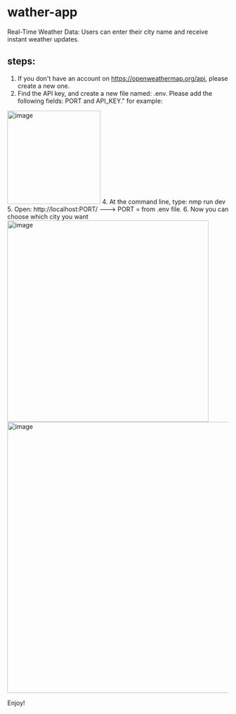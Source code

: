 # wather-app
 Real-Time Weather Data: Users can enter their city name and receive instant weather updates.


## steps:
1. If you don't have an account on https://openweathermap.org/api, please create a new one.
2. Find the API key, and create a new file named: .env. Please add the following fields: PORT and API_KEY."
for example:

<img width="212" alt="image" src="https://github.com/shirshabat1/wather-app/assets/77749228/6e728992-db01-414b-96d6-42a343fe42d2">
4. At the command line, type: nmp run dev
5. Open: http://localhost:PORT/   ---> PORT = from .env file.
6. Now you can choose which city you want


<img width="458" alt="image" src="https://github.com/shirshabat1/wather-app/assets/77749228/9606c1ba-ce24-482c-93d9-eb6333bafcae">
<img width="616" alt="image" src="https://github.com/shirshabat1/wather-app/assets/77749228/52bd9e43-e8ac-4c2f-8999-c755845c04b1">

Enjoy!
